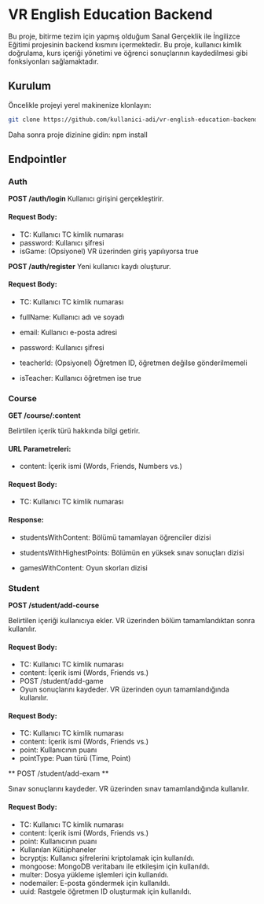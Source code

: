 # VR English Education Backend

Bu proje, bitirme tezim için yapmış olduğum Sanal Gerçeklik ile İngilizce Eğitimi projesinin backend kısmını içermektedir. Bu proje, kullanıcı kimlik doğrulama, kurs içeriği yönetimi ve öğrenci sonuçlarının kaydedilmesi gibi fonksiyonları sağlamaktadır.

## Kurulum

Öncelikle projeyi yerel makinenize klonlayın:

```sh
git clone https://github.com/kullanici-adi/vr-english-education-backend.git
```
Daha sonra proje dizinine gidin: npm install

## Endpointler

### Auth

**POST /auth/login**
Kullanıcı girişini gerçekleştirir.

#### Request Body:
* TC: Kullanıcı TC kimlik numarası
* password: Kullanıcı şifresi
* isGame: (Opsiyonel) VR üzerinden giriş yapılıyorsa true

**POST /auth/register**
Yeni kullanıcı kaydı oluşturur.

#### Request Body:

* TC: Kullanıcı TC kimlik numarası

* fullName: Kullanıcı adı ve soyadı

* email: Kullanıcı e-posta adresi

* password: Kullanıcı şifresi

* teacherId: (Opsiyonel) Öğretmen ID, öğretmen değilse gönderilmemeli

* isTeacher: Kullanıcı öğretmen ise true

### Course

**GET /course/:content**

Belirtilen içerik türü hakkında bilgi getirir.

#### URL Parametreleri:

* content: İçerik ismi (Words, Friends, Numbers vs.)

#### Request Body:

* TC: Kullanıcı TC kimlik numarası

#### Response:
* studentsWithContent: Bölümü tamamlayan öğrenciler dizisi

* studentsWithHighestPoints: Bölümün en yüksek sınav sonuçları dizisi

* gamesWithContent: Oyun skorları dizisi


### Student

**POST /student/add-course**

Belirtilen içeriği kullanıcıya ekler. VR üzerinden bölüm tamamlandıktan sonra kullanılır.

#### Request Body:

* TC: Kullanıcı TC kimlik numarası
* content: İçerik ismi (Words, Friends vs.)
* POST /student/add-game
* Oyun sonuçlarını kaydeder. VR üzerinden oyun tamamlandığında kullanılır.

#### Request Body:
* TC: Kullanıcı TC kimlik numarası
* content: İçerik ismi (Words, Friends vs.)
* point: Kullanıcının puanı
* pointType: Puan türü (Time, Point)

** POST /student/add-exam **

Sınav sonuçlarını kaydeder. VR üzerinden sınav tamamlandığında kullanılır.

#### Request Body:
* TC: Kullanıcı TC kimlik numarası
* content: İçerik ismi (Words, Friends vs.)
* point: Kullanıcının puanı
* Kullanılan Kütüphaneler
* bcryptjs: Kullanıcı şifrelerini kriptolamak için kullanıldı.
* mongoose: MongoDB veritabanı ile etkileşim için kullanıldı.
* multer: Dosya yükleme işlemleri için kullanıldı.
* nodemailer: E-posta göndermek için kullanıldı.
* uuid: Rastgele öğretmen ID oluşturmak için kullanıldı.
